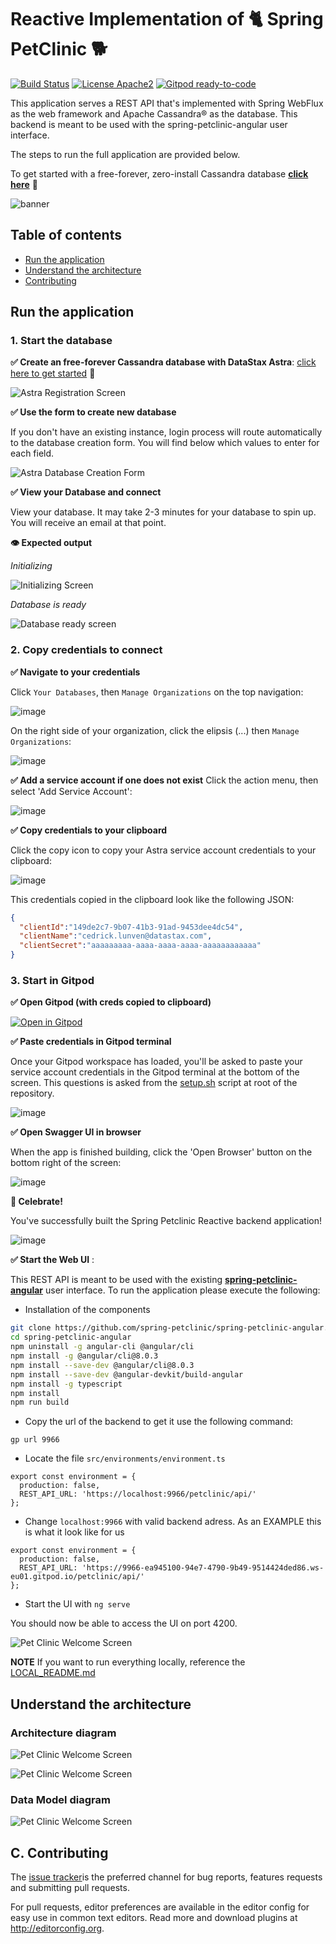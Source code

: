 # Reactive Implementation of 🐈 Spring PetClinic 🐕

[![Build Status](https://travis-ci.org/ff4j/ff4j.svg?branch=master)](https://travis-ci.org/clun/spring-petclinic-reactive)
[![License Apache2](https://img.shields.io/hexpm/l/plug.svg)](http://www.apache.org/licenses/LICENSE-2.0)
[![Gitpod ready-to-code](https://img.shields.io/badge/Gitpod-ready--to--code-blue?logo=gitpod)](https://gitpod.io/#https://github.com/clun/spring-petclinic-reactive)

This application serves a REST API that's implemented with Spring WebFlux as the web framework and Apache Cassandra&reg; as the database. This backend is meant to be used with the spring-petclinic-angular user interface.

The steps to run the full application are provided below.

To get started with a free-forever, zero-install Cassandra database **[click here](https://astra.datastax.com/register?utm_source=github&utm_medium=referral&utm_campaign=spring-petclinic-reactive)** 🚀

![banner](https://raw.githubusercontent.com/clun/spring-petclinic-reactive/master/doc/img/banner.png)

## Table of contents

- [Run the application](#run-the-application)
- [Understand the architecture](#understand-the-architecture)
- [Contributing](#contributing)

## Run the application

### 1. Start the database

**✅ Create an free-forever Cassandra database with DataStax Astra**: [click here to get started](https://astra.datastax.com/register?utm_source=github&utm_medium=referral&utm_campaign=spring-petclinic-reactive) 🚀


![Astra Registration Screen](doc/img/db-auth.png?raw=true)


**✅ Use the form to create new database**

If you don't have an existing instance,  login process will route automatically to the database creation form. You will find below which values to enter for each field.

![Astra Database Creation Form](doc/img/db-creation.png?raw=true)


**✅ View your Database and connect**

View your database. It may take 2-3 minutes for your database to spin up. You will receive an email at that point.

**👁️ Expected output**

*Initializing*

![Initializing Screen](doc/img/db-initializing.png?raw=true)

*Database is ready*

![Database ready screen](doc/img/db-ready.png?raw=true)

### 2. Copy credentials to connect

**✅ Navigate to your credentials**

Click `Your Databases`, then `Manage Organizations` on the top navigation:

![image](https://user-images.githubusercontent.com/3254549/90944069-9f63a880-e3d1-11ea-834a-968ffe69e37b.png)

On the right side of your organization, click the elipsis (...) then `Manage Organizations`:

![image](https://user-images.githubusercontent.com/3254549/90944096-c02bfe00-e3d1-11ea-9513-b3362cdfd77a.png)


**✅ Add a service account if one does not exist**
Click the action menu, then select 'Add Service Account':

![image](https://user-images.githubusercontent.com/3254549/90944155-05503000-e3d2-11ea-9d2a-8c376b027358.png)

**✅ Copy credentials to your clipboard**

Click the copy icon to copy your Astra service account credentials to your clipboard:

![image](https://user-images.githubusercontent.com/3254549/90944221-3c264600-e3d2-11ea-9d04-46915f1c3731.png)

This credentials copied in the clipboard look like the following JSON:
```json
{ 
  "clientId":"149de2c7-9b07-41b3-91ad-9453dee4dc54",
  "clientName":"cedrick.lunven@datastax.com",
  "clientSecret":"aaaaaaaaa-aaaa-aaaa-aaaa-aaaaaaaaaaaa"
}
```

### 3. Start in Gitpod

**✅ Open Gitpod (with creds copied to clipboard)**

[![Open in Gitpod](https://gitpod.io/button/open-in-gitpod.svg)](https://gitpod.io/#https://github.com/clun/spring-petclinic-reactive)

**✅ Paste credentials in Gitpod terminal**

Once your Gitpod workspace has loaded, you'll be asked to paste your service account credentials in the Gitpod terminal at the bottom of the screen. This questions is asked from the [setup.sh](setup.sh) script at root of the repository.

![image](doc/img/script-copy-creds.png?raw=true)

**✅ Open Swagger UI in browser**

When the app is finished building, click the 'Open Browser' button on the bottom right of the screen:

![image](doc/img/exec-start.png?raw=true)

**🎉 Celebrate!**

You've successfully built the Spring Petclinic Reactive backend application!

![image](doc/img/exec-api-page.png?raw=true)


**✅ Start the Web UI** :

This REST API is meant to be used with the existing **[spring-petclinic-angular](https://github.com/spring-petclinic/spring-petclinic-angular)** user interface. To run the application please execute the following:

- Installation of the components
```bash
git clone https://github.com/spring-petclinic/spring-petclinic-angular.git
cd spring-petclinic-angular
npm uninstall -g angular-cli @angular/cli
npm install -g @angular/cli@8.0.3
npm install --save-dev @angular/cli@8.0.3
npm install --save-dev @angular-devkit/build-angular
npm install -g typescript
npm install
npm run build
```

- Copy the url of the backend to get it use the following command:

```
gp url 9966
```

- Locate the file `src/environments/environment.ts` 

```
export const environment = {
  production: false,
  REST_API_URL: 'https://localhost:9966/petclinic/api/'
};
```

- Change `localhost:9966` with valid backend adress. As an EXAMPLE this is what it look like for us

```
export const environment = {
  production: false,
  REST_API_URL: 'https://9966-ea945100-94e7-4790-9b49-9514424ded86.ws-eu01.gitpod.io/petclinic/api/'
};
```

- Start the UI with `ng serve`

You should now be able to access the UI on port 4200.

![Pet Clinic Welcome Screen](https://raw.githubusercontent.com/clun/spring-petclinic-reactive/master/doc/img/ui-top.png)


**NOTE** If you want to run everything locally, reference the [LOCAL_README.md](doc/LOCAL_README.md)

## Understand the architecture



### Architecture diagram


![Pet Clinic Welcome Screen](https://raw.githubusercontent.com/clun/spring-petclinic-reactive/master/doc/img/logical-architecture.png)

![Pet Clinic Welcome Screen](https://raw.githubusercontent.com/clun/spring-petclinic-reactive/master/doc/img/internal-architecture.png)


### Data Model diagram

![Pet Clinic Welcome Screen](https://raw.githubusercontent.com/clun/spring-petclinic-reactive/master/doc/img/data-model.png)





## C. Contributing

 The [issue tracker](https://github.com/spring-petclinic/spring-petclinic-reactive/issues)is the preferred channel for bug reports, features requests and submitting pull requests.

For pull requests, editor preferences are available in the editor config for easy use in common text editors. Read more and download plugins at http://editorconfig.org.




